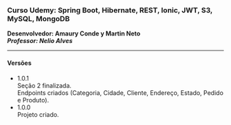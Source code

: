 ### Curso Udemy: Spring Boot, Hibernate, REST, Ionic, JWT, S3, MySQL, MongoDB
**Desenvolvedor: Amaury Conde y Martin Neto**<br/>
***Professor: Nelio Alves***<br/>

- - - -
#### Versões<br/>
- 1.0.1<br/>
      Seção 2 finalizada.<br/>
      Endpoints criados (Categoria, Cidade, Cliente, Endereço, Estado, Pedido e Produto).<br/>
- 1.0.0<br/>
      Projeto criado.<br/>